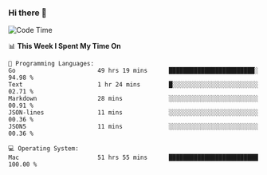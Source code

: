 ### Hi there 👋

<!--
**CrazyCollin/crazycollin** is a ✨ _special_ ✨ repository because its `README.md` (this file) appears on your GitHub profile.

Here are some ideas to get you started:

- 🔭 I’m currently working on ...
- 🌱 I’m currently learning ...
- 👯 I’m looking to collaborate on ...
- 🤔 I’m looking for help with ...
- 💬 Ask me about ...
- 📫 How to reach me: ...
- 😄 Pronouns: ...
- ⚡ Fun fact: ...
-->

<!--START_SECTION:waka-->
![Code Time](http://img.shields.io/badge/Code%20Time-5%2C031%20hrs%2049%20mins-blue)

📊 **This Week I Spent My Time On** 

```text
💬 Programming Languages: 
Go                       49 hrs 19 mins      ████████████████████████░   94.98 % 
Text                     1 hr 24 mins        █░░░░░░░░░░░░░░░░░░░░░░░░   02.71 % 
Markdown                 28 mins             ░░░░░░░░░░░░░░░░░░░░░░░░░   00.91 % 
JSON-lines               11 mins             ░░░░░░░░░░░░░░░░░░░░░░░░░   00.36 % 
JSON5                    11 mins             ░░░░░░░░░░░░░░░░░░░░░░░░░   00.36 % 

💻 Operating System: 
Mac                      51 hrs 55 mins      █████████████████████████   100.00 % 
```


<!--END_SECTION:waka-->
